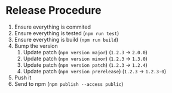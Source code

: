 # Release Procedure

1. Ensure everything is commited
2. Ensure everything is tested (`npm run test`)
2. Ensure everything is build (`npm run build`)
3. Bump the version
   1. Update patch (`npm version major`) (`1.2.3` -> `2.0.0`)
   2. Update patch (`npm version minor`) (`1.2.3` -> `1.3.0`)
   3. Update patch (`npm version patch`) (`1.2.3` -> `1.2.4`)
   4. Update patch (`npm version prerelease`) (`1.2.3` -> `1.2.3-0`)
4. Push it
5. Send to npm (`npm publish --access public`)
